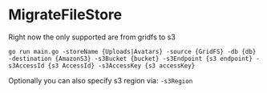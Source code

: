 # MigrateFileStore

Right now the only supported are from gridfs to s3

```
go run main.go -storeName {Uploads|Avatars} -source {GridFS} -db {db} -destination {AmazonS3} -s3Bucket {bucket} -s3Endpoint {s3 endpoint} -s3AccessId {s3 AccessId} -s3AccessKey {s3 accessKey}
```

Optionally you can also specify s3 region via: `-s3Region`